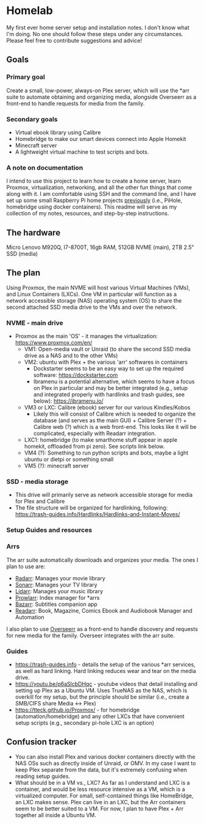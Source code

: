 # Homelab
My first ever home server setup and installation notes. I don't know what I'm doing. No one should follow these steps under any circumstances. Please feel free to contribute suggestions and advice!

## Goals

### Primary goal

Create a small, low-power, always-on Plex server, which will use the *arr suite to automate obtaining and organizing media, alongside Overseerr as a front-end to handle requests for media from the family. 

### Secondary goals

- Virtual ebook library using Calibre 
- Homebridge to make our smart devices connect into Apple Homekit
- Minecraft server
- A lightweight virtual machine to test scripts and bots.

### A note on documentation

I intend to use this project to learn how to create a home server, learn Proxmox, virtualization, networking, and all the other fun things that come along with it. I am comfortable using SSH and the command line, and I have set up some small Raspberry Pi home projects [previously](https://github.com/mgrimace/PiHole-Wireguard-and-Homebridge-on-Raspberry-Pi-Zero-2) (i.e., PiHole, homebridge using docker containers). This readme will serve as my collection of my notes, resources, and step-by-step instructions. 

## The hardware

Micro Lenovo M920Q, I7-8700T, 16gb RAM, 512GB NVME (main), 2TB 2.5" SSD (media)

## The plan

Using Proxmox, the main NVME will host various Virtual Machines (VMs), and Linux Containers (LXCs). One VM in particular will function as a network accessible storage (NAS) operating system (OS) to share the second attached SSD media drive to the VMs and over the network. 

### NVME - main drive

- Proxmox as the main 'OS' - it manages the virtualization: https://www.proxmox.com/en/
  - VM1: Open-media vault or Unraid (to share the second SSD media drive as a NAS and to the other VMs) 
  - VM2: ubuntu with Plex + the various 'arr' softwares in containers
    - Dockstarter seems to be an easy way to set up the required software: https://dockstarter.com
    - Ibramenu is a potential alternative, which seems to have a focus on Plex in particular and may be better integrated (e.g., setup and integrated properly with hardlinks and trash guides, see below): https://ibramenu.io/
  - VM3 or LXC: Calibre (ebook) server for our various Kindles/Kobos 
    - Likely this will consist of Calibre which is needed to organize the database (and serves as the main GUI) + Calibre Server (?) + Calibre web (?) which is a web front-end. This looks like it will be complicated, especially with Readarr integration.
  - LXC1: homebridge (to make smarthome stuff appear in apple homekit, offloaded from pi zero). See scripts link below.
  - VM4 (?): Something to run python scripts and bots, maybe a light ubuntu or dietpi or something small 
  - VM5 (?): minecraft server  

### SSD - media storage

- This drive will primarily serve as network accessible storage for media for Plex and Calibre 
- The file structure will be organized for hardlinking, following: https://trash-guides.info/Hardlinks/Hardlinks-and-Instant-Moves/

### Setup Guides and resources

### Arrs 

The arr suite automatically downloads and organizes your media. The ones I plan to use are:

- [Radarr](https://github.com/Radarr/Radarr): Manages your movie library
- [Sonarr](https://github.com/Sonarr/Sonarr): Manages your TV library
- [Lidarr](https://github.com/lidarr/Lidarr): Manages your music ilbrary
- [Prowlarr](https://github.com/Prowlarr/Prowlarr): Index manager for *arrs
- [Bazarr](https://www.bazarr.media): Subtitles companion app
- [Readarr](https://github.com/Readarr/Readarr): Book, Magazine, Comics Ebook and Audiobook Manager and Automation

I also plan to use [Overseerr](https://overseerr.dev) as a front-end to handle discovery and requests for new media for the family. Overseer integrates with the arr suite.

### Guides

- https://trash-guides.info - details the setup of the various *arr services, as well as hard linking. Hard linking reduces wear and tear on the media drive. 
- https://youtu.be/p6aSlcbDHqc - youtube videos that detail installing and setting up Plex as a Ubuntu VM. Uses TrueNAS as the NAS, which is overkill for my setup, but the principle should be similar (i.e., create a SMB/CIFS share Media <-> Plex)
- https://tteck.github.io/Proxmox/ - for homebridge (automation/homebridge) and any other LXCs that have convenient setup scripts (e.g., secondary pi-hole LXC is an option)

## Confusion tracker

- You can also install Plex and various docker containers directly with the NAS OSs such as directly inside of Unraid, or OMV. In my case I want to keep Plex separate from the data, but it's extremely confusing when reading setup guides. 
- What should be in a VM vs., LXC? As far as I understand and LXC is a container, and would be less resource intensive as a VM, which is a virtualized computer. For small, self-contained things like HomeBridge, an LXC makes sense. Plex can live in an LXC, but the Arr containers seem to be better suited to a VM. For now, I plan to have Plex  + Arr together all inside a Ubuntu VM.



